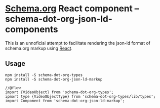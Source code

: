 [Schema.org](http://schema.org) React component – schema-dot-org-json-ld-components
====================================================================================
This is an unnoficial attempt to facilitate rendering the json-ld format of schema.org
markup using [React](https://facebook.github.io/react/).

Usage
-----
```
npm install -S schema-dot-org-types
npm install -S schema-dot-org-json-ld-markup
```

```
//@flow
import {VideoObject} from 'schema-dot-org-types';
ipmort type {VideoObjectType} from 'schema-dot-org-types/lib/types';
import Component from 'schema-dot-org-json-ld-markup';

```
